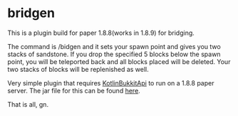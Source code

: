 # bridgen

This is a plugin build for paper 1.8.8(works in 1.8.9) for bridging.

The command is /bidgen and it sets your spawn point and gives you two stacks of sandstone. If you drop the specified 5 blocks below the spawn point, you will be teleported back and all blocks placed will be deleted. Your two stacks of blocks will be replenished as well.

Very simple plugin that requires [KotlinBukkitApi](https://github.com/DevSrSouza/KotlinBukkitAPI) to run on a 1.8.8 paper server. The jar file for this can be found [here](http://jenkins.devsrsouza.com.br/job/KotlinBukkitAPI/).

That is all, gn.
